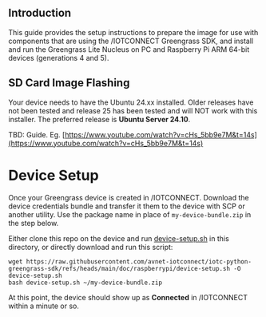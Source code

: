 ## Introduction

This guide provides the setup instructions to prepare the image 
for use with components that are using the /IOTCONNECT Greengrass SDK,
and install and run the Greengrass Lite Nucleus on PC and Raspberry Pi ARM 64-bit devices (generations 4 and 5).

## SD Card Image Flashing

Your device needs to have the Ubuntu 24.xx installed.
Older releases have not been tested and release 25 has been tested and will NOT work with this installer.
The preferred release is **Ubuntu Server 24.10**.

TBD: Guide. Eg. [https://www.youtube.com/watch?v=cHs_5bb9e7M&t=14s](https://www.youtube.com/watch?v=cHs_5bb9e7M&t=14s)

# Device Setup

Once your Greengrass device is created in /IOTCONNECT. Download the device credentials bundle
and transfer it them to the device with SCP or another utility. Use the package name in place of 
```my-device-bundle.zip``` in the step below.

Either clone this repo on the device and run [device-setup.sh](device-setup.sh) in this directory,
or directly download and run this script:
```shell
wget https://raw.githubusercontent.com/avnet-iotconnect/iotc-python-greengrass-sdk/refs/heads/main/doc/raspberrypi/device-setup.sh -O device-setup.sh
bash device-setup.sh ~/my-device-bundle.zip
```

At this point, the device should show up as **Connected** in /IOTCONNECT within a minute or so.


